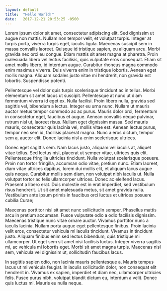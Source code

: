 ```yaml
---
layout: default
title:  "Hello World!"
date:   2017-12-21 20:53:25 -0500
---
```



Lorem ipsum dolor sit amet, consectetur adipiscing elit. Sed dignissim ut augue non mattis. Nullam non tempor velit, et volutpat turpis. Integer at turpis porta, viverra turpis eget, iaculis ligula. Maecenas suscipit sem in massa convallis laoreet. Quisque id tristique sapien, eu aliquam arcu. Morbi gravida nec orci eu congue. Etiam mattis sit amet magna at pharetra. Proin malesuada libero vel lectus facilisis, quis vulputate eros consequat. Etiam sit amet mollis libero, id interdum augue. Curabitur rhoncus magna commodo enim maximus viverra. Duis viverra enim in tristique lobortis. Aenean eget mollis magna. Aliquam sodales justo vitae mi hendrerit, non gravida est lobortis. Suspendisse potenti.

Pellentesque vel dolor quis turpis scelerisque tincidunt ac in tellus. Morbi elementum sit amet lacus ut suscipit. Pellentesque at nunc ut diam fermentum viverra id eget ex. Nulla facilisi. Proin libero nulla, gravida sed sagittis vel, bibendum a lectus. Integer eu urna nunc. Nullam ut mauris auctor metus tempor commodo ac ac purus. Mauris dolor orci, fermentum in consectetur eget, faucibus et augue. Aenean convallis neque pulvinar, rutrum nisl ut, laoreet risus. Nullam eget dignissim massa. Sed mauris mauris, consectetur quis lacinia vel, mollis vitae est. Aenean lectus purus, tempor nec sem id, facilisis placerat magna. Nunc a eros dictum, tempor sem a, auctor elit. Donec lacinia nisl a enim scelerisque ultrices.

Donec eget sagittis sem. Nam lacus justo, aliquam vel iaculis at, aliquet vitae tellus. Sed lectus nisl, placerat ut semper vitae, ultrices quis elit. Pellentesque fringilla ultricies tincidunt. Nulla volutpat scelerisque posuere. Proin non tortor fringilla, accumsan odio vitae, pretium nunc. Etiam laoreet, diam vitae ultrices dapibus, lorem dui mollis elit, et aliquam lacus augue quis neque. Curabitur mollis sem diam, non volutpat nibh iaculis ut. Nulla volutpat tortor ac felis ullamcorper ultrices. Donec ac eleifend lacus. Praesent a libero erat. Duis molestie est in erat imperdiet, sed vestibulum risus hendrerit. Ut sit amet malesuada metus, sit amet gravida nulla. Vestibulum ante ipsum primis in faucibus orci luctus et ultrices posuere cubilia Curae;

Maecenas porttitor nisl sit amet nunc sollicitudin semper. Phasellus mattis arcu in pretium accumsan. Fusce vulputate odio a odio facilisis dignissim. Maecenas tristique nunc vitae ornare auctor. Vivamus porttitor nunc a iaculis lacinia. Nullam porta augue eget pellentesque finibus. Proin lacinia velit eros, consectetur vehicula mi iaculis tincidunt. Vivamus in tincidunt justo. Aliquam finibus enim sed lectus bibendum, quis tristique mi ullamcorper. Ut eget sem sit amet nisi facilisis luctus. Integer viverra sagittis mi, ac vehicula mi lobortis eget. Morbi sit amet magna turpis. Maecenas nisl sem, vehicula vel dignissim ut, sollicitudin faucibus lacus.

In sagittis sapien odio, non lacinia mauris pellentesque a. Mauris tempus lacus ut mi vehicula feugiat. In iaculis sollicitudin dolor, non consequat elit hendrerit in. Vivamus ex sapien, imperdiet et diam nec, ullamcorper ultricies felis. Fusce purus nibh, volutpat blandit dictum eu, interdum a velit. Donec quis luctus mi. Mauris eu nulla neque. 
